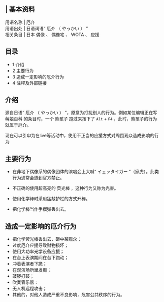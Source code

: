 |  **基本资料**  
---  
用语名称  |  厄介   
用语出处  |  日语词语“  厄介  （  やっかい  ）  ”   
相关条目  |  日本  偶像  、  偶像宅  、  WOTA  、  应援   
  
##  目录

  * 1  介绍 
  * 2  主要行为 
  * 3  造成一定影响的厄介行为 
  * 4  注释及外部链接 

##  介绍

源自日语“  厄介  （  やっかい  ）  ”，原意为打扰别人的行为。例如某位编辑正在写  萌娘百科  的条目时，一个  熊孩子  跑过来按下了 `
Alt ` \+ ` F4 ` ，此时，熊孩子的行为就属于厄介。

现在可以引申为在live等活动中，使用不正当的应援方式对周围观众造成影响的行为

##  主要行为

  * 在非地下偶像系的偶像团体的演唱会上大喊“  イェッタイガー  ”（家虎）。此类行为通常会遭到官方禁止。 

  * 不正确的使用超高亮的  荧光棒  ，这种行为又称为光害。 

  * 使用化学棒时采用猛敲护栏的方式开棒。 

  * 把化学棒当作手榴弹丢出去。 

##  造成一定影响的厄介行为

  * 把化学荧光棒丢出去，砸中某观众； 
  * 过度厄介应援导致财物损坏； 
  * 使用大功率光学设备应援； 
  * 在台上表演期间在台下跑动； 
  * 冲着表演者下跪； 
  * 在观演场所里发癫； 
  * 敲锣打鼓； 
  * 吹奏管乐器： 
  * 无人机远程攻击； 
  * 其他的，对他人造成严重不良影响，危害公共秩序的行为。 